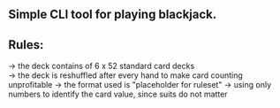 Simple CLI tool for playing blackjack.
-
Rules:
-
-> the deck contains of 6 x 52 standard card decks  
-> the deck is reshuffled after every hand to make card counting unprofitable
-> the format used is "placeholder for ruleset"
-> using only numbers to identify the card value, since suits do not matter